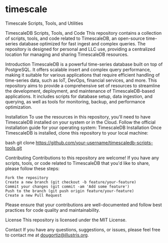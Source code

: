 # timescale
Timescale Scripts, Tools, and Utilities

TimescaleDB Scripts, Tools, and Code
This repository contains a collection of scripts, tools, and code related to TimescaleDB, an open-source time-series database optimized for fast ingest and complex queries. The repository is designed for personal and LLC use, providing a centralized location for managing and sharing TimescaleDB resources.

Introduction
TimescaleDB is a powerful time-series database built on top of PostgreSQL. It offers scalable insert and complex query performance, making it suitable for various applications that require efficient handling of time-series data, such as IoT, DevOps, financial services, and more. This repository aims to provide a comprehensive set of resources to streamline the development, deployment, and maintenance of TimescaleDB-based applications. It includes scripts for database setup, data ingestion, and querying, as well as tools for monitoring, backup, and performance optimization.

Installation
To use the resources in this repository, you'll need to have TimescaleDB installed on your system or in the Cloud. Follow the official installation guide for your operating system: TimescaleDB Installation Once TimescaleDB is installed, clone this repository to your local machine:

bash
git clone https://github.com/your-username/timescaledb-scripts-tools.git

Contributing
Contributions to this repository are welcome! If you have any scripts, tools, or code related to TimescaleDB that you'd like to share, please follow these steps:

    Fork the repository
    Create a new branch (git checkout -b feature/your-feature)
    Commit your changes (git commit -am 'Add some feature')
    Push to the branch (git push origin feature/your-feature)
    Create a new Pull Request

Please ensure that your contributions are well-documented and follow best practices for code quality and maintainability.

License
This repository is licensed under the MIT License.

Contact
If you have any questions, suggestions, or issues, please feel free to contact me at dougortiz@illustris.org.
